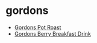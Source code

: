 # gordons

 * [Gordons Pot Roast](../index/g/gordons-pot-roast-15733.json)
 * [Gordons Berry Breakfast Drink](../index/g/gordons-berry-breakfast-drink.json)
